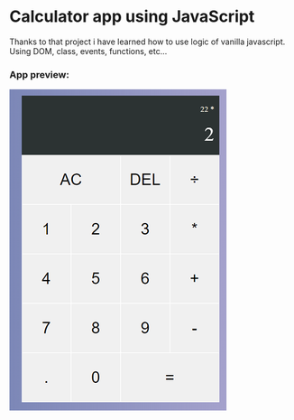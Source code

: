 # Calculator app using JavaScript

Thanks to that project i have learned how to use logic of vanilla javascript.
Using DOM, class, events, functions, etc...

### App preview:

![](https://github.com/jakubfronczyk/calculator-js/blob/main/calculator-js.png)